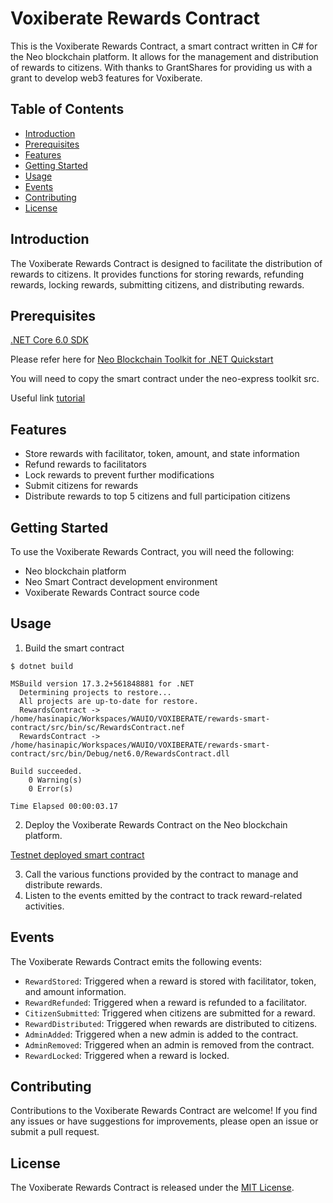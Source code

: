 # Voxiberate Rewards Contract

This is the Voxiberate Rewards Contract, a smart contract written in C# for the Neo blockchain platform. It allows for the management and distribution of rewards to citizens. With thanks to GrantShares for providing us with a grant to develop web3 features for Voxiberate.

## Table of Contents

- [Introduction](#introduction)
- [Prerequisites](#prerequisites)
- [Features](#features)
- [Getting Started](#getting-started)
- [Usage](#usage)
- [Events](#events)
- [Contributing](#contributing)
- [License](#license)

## Introduction

The Voxiberate Rewards Contract is designed to facilitate the distribution of rewards to citizens. It provides functions for storing rewards, refunding rewards, locking rewards, submitting citizens, and distributing rewards.

## Prerequisites

[.NET Core 6.0 SDK](https://dotnet.microsoft.com/en-us/download/dotnet/6.0)

Please refer here for [Neo Blockchain Toolkit for .NET Quickstart](https://github.com/neo-project/neo-blockchain-toolkit/blob/master/quickstart.md)

You will need to copy the smart contract under the neo-express toolkit src.

Useful link [tutorial](https://developers.neo.org/tutorials/2021/05/27/getting-started-with-the-neo-blockchain-toolkit)

## Features

- Store rewards with facilitator, token, amount, and state information
- Refund rewards to facilitators
- Lock rewards to prevent further modifications
- Submit citizens for rewards
- Distribute rewards to top 5 citizens and full participation citizens

## Getting Started

To use the Voxiberate Rewards Contract, you will need the following:

- Neo blockchain platform
- Neo Smart Contract development environment
- Voxiberate Rewards Contract source code

## Usage

1. Build the smart contract 
```
$ dotnet build

MSBuild version 17.3.2+561848881 for .NET
  Determining projects to restore...
  All projects are up-to-date for restore.
  RewardsContract -> /home/hasinapic/Workspaces/WAUIO/VOXIBERATE/rewards-smart-contract/src/bin/sc/RewardsContract.nef
  RewardsContract -> /home/hasinapic/Workspaces/WAUIO/VOXIBERATE/rewards-smart-contract/src/bin/Debug/net6.0/RewardsContract.dll

Build succeeded.
    0 Warning(s)
    0 Error(s)

Time Elapsed 00:00:03.17
```
2. Deploy the Voxiberate Rewards Contract on the Neo blockchain platform.

[Testnet deployed smart contract](https://testnet.neotube.io/contract/0xc6e193931705ab8524da4280c9000bc57641be8c)

3. Call the various functions provided by the contract to manage and distribute rewards.
4. Listen to the events emitted by the contract to track reward-related activities.

## Events

The Voxiberate Rewards Contract emits the following events:

- `RewardStored`: Triggered when a reward is stored with facilitator, token, and amount information.
- `RewardRefunded`: Triggered when a reward is refunded to a facilitator.
- `CitizenSubmitted`: Triggered when citizens are submitted for a reward.
- `RewardDistributed`: Triggered when rewards are distributed to citizens.
- `AdminAdded`: Triggered when a new admin is added to the contract.
- `AdminRemoved`: Triggered when an admin is removed from the contract.
- `RewardLocked`: Triggered when a reward is locked.

## Contributing

Contributions to the Voxiberate Rewards Contract are welcome! If you find any issues or have suggestions for improvements, please open an issue or submit a pull request.

## License

The Voxiberate Rewards Contract is released under the [MIT License](LICENSE).
